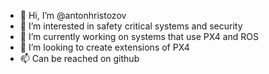 - 👋 Hi, I’m @antonhristozov
- 👀 I’m interested in safety critical systems and security
- 🌱 I’m currently working on  systems that use PX4 and ROS
- 💞️ I’m looking to create extensions of PX4
- 📫 Can be reached on github

<!---
antonhristozov/antonhristozov is a ✨ special ✨ repository because its `README.md` (this file) appears on your GitHub profile.
You can click the Preview link to take a look at your changes.
--->
